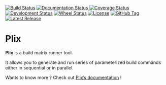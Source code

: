 [![Build Status](https://travis-ci.org/freelan-developers/plix.svg)](https://travis-ci.org/freelan-developers/plix)
[![Documentation Status](https://readthedocs.org/projects/plix/badge/?version=latest)](https://readthedocs.org/projects/plix/?badge=latest)
[![Coverage Status](https://coveralls.io/repos/freelan-developers/plix/badge.svg?branch=master)](https://coveralls.io/r/freelan-developers/plix?branch=master)
[![Development Status](https://img.shields.io/pypi/status/plix.svg)](https://pypi.python.org/pypi/plix)
[![Wheel Status](https://img.shields.io/pypi/wheel/plix.svg?branch=master)](https://pypi.python.org/pypi/plix)
[![License](https://img.shields.io/pypi/l/plix.svg)](http://opensource.org/licenses/MIT)
[![GitHub Tag](https://img.shields.io/github/tag/freelan-developers/plix.svg)](https://github.com/freelan-developers/plix)
[![Latest Release](https://img.shields.io/pypi/v/plix.svg)](https://pypi.python.org/pypi/plix)

# Plix

**Plix** is a build matrix runner tool.

It allows you to generate and run series of parameterized build commands either in sequential or in parallel.

Wants to know more ? Check out [Plix’s documentation](http://plix.readthedocs.org/en/latest/index.html) !
